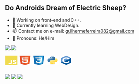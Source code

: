 ## Do Androids Dream of Electric Sheep?

- 💼 Working on front-end and C++.
- 📒 Currently learning WebDesign.
- 📫 Contact me on e-mail: guilhermeferreira082@gmail.com
- 🪪 Pronouns: He/Him


<a href=https://github.com/anuraghazra/github-readme-stats>
  <img height=130 align="center" src="https://github-readme-stats.vercel.app/api?username=jud-as&hide=contribs&show_icons=true&theme=shades-of-purple"/>
</a>
<a href="https://github.com/anuraghazra/convoychat">
  <img height=130 align="center" src="https://github-readme-stats.vercel.app/api/top-langs?username=jud-as&layout=compact&langs_count=8&card_width=320&theme=shades-of-purple" />
</a>



<div style="display: inline_block"><br>
  <img align="center" alt="jud-as-Js" height="30" width="40" src="https://raw.githubusercontent.com/devicons/devicon/master/icons/javascript/javascript-plain.svg">
  <img align="center" alt="jud-as-HTML" height="30" width="40" src="https://raw.githubusercontent.com/devicons/devicon/master/icons/html5/html5-original.svg">
  <img align="center" alt="jud-as-CSS" height="30" width="40" src="https://raw.githubusercontent.com/devicons/devicon/master/icons/css3/css3-original.svg">
  <img align="center" alt="jud-as-Python" height="30" width="40" src="https://raw.githubusercontent.com/devicons/devicon/master/icons/python/python-original.svg">
  <img align="center" alt="jud-as-C++" height="30" width="40" src="https://raw.githubusercontent.com/devicons/devicon/master/icons/c/c-original.svg">
</div>

##

<div> 
  <a href="https://instagram.com/gyago_082" target="_blank"><img src="https://img.shields.io/badge/-Instagram-%23E4405F?style=for-the-badge&logo=instagram&logoColor=white" target="_blank"></a> 
  <a href = "mailto:guilhermeferreira082@gmail.com"><img src="https://img.shields.io/badge/-Gmail-%23333?style=for-the-badge&logo=gmail&logoColor=white" target="_blank"></a>
  <a href="https://www.linkedin.com/in/guilherme-yago-valente-b18535265" target="_blank"><img src="https://img.shields.io/badge/-LinkedIn-%230077B5?style=for-the-badge&logo=linkedin&logoColor=white" target="_blank"></a> 
</div>
  
